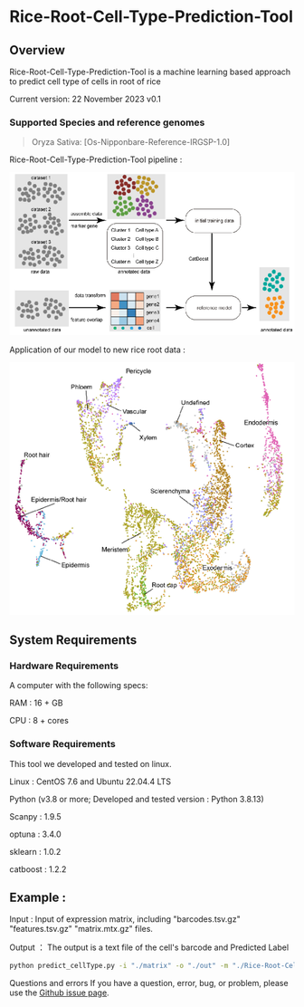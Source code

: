 # Rice-Root-Cell-Type-Prediction-Tool

## Overview
Rice-Root-Cell-Type-Prediction-Tool is a machine learning based approach to predict cell type of cells in root of rice

Current version: 22 November 2023 v0.1

### Supported Species and reference genomes

>  Oryza Sativa: [Os-Nipponbare-Reference-IRGSP-1.0]

Rice-Root-Cell-Type-Prediction-Tool pipeline : 

![image](https://github.com/dongwei-2023/Rice-Root-Cell-Type-Prediction-Tool/blob/main/img/model.png)

Application of our model to new rice root data : 

![image](https://github.com/dongwei-2023/Rice-Root-Cell-Type-Prediction-Tool/blob/main/img/predict_new_cellType.png)

## System Requirements
### Hardware Requirements
A computer with the following specs:

RAM : 16 + GB

CPU : 8 + cores

### Software Requirements
This tool we developed and tested on linux.

Linux : CentOS 7.6 and Ubuntu 22.04.4 LTS

Python (v3.8 or more; Developed and tested version : Python 3.8.13)

Scanpy : 1.9.5

optuna : 3.4.0

sklearn : 1.0.2

catboost : 1.2.2


## Example : 
  Input : Input of expression matrix, including "barcodes.tsv.gz"  "features.tsv.gz"  "matrix.mtx.gz" files.

  Output ： The output is a text file of the cell's barcode and Predicted Label
``` Bash
python predict_cellType.py -i "./matrix" -o "./out" -m "./Rice-Root-Cell-Type-Prediction-Tool_Best_Model.pkl"
```
Questions and errors
If you have a question, error, bug, or problem, please use the [Github issue page](https://github.com/dongwei-2023/Rice-Root-Cell-Type-Prediction-Tool/issues).
